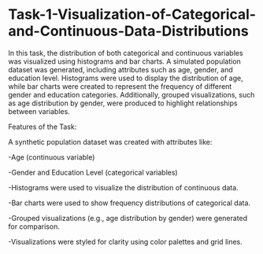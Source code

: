 # Task-1-Visualization-of-Categorical-and-Continuous-Data-Distributions

In this task, the distribution of both categorical and continuous variables was visualized using histograms and bar charts. A simulated population dataset was generated, including attributes such as age, gender, and education level. Histograms were used to display the distribution of age, while bar charts were created to represent the frequency of different gender and education categories. Additionally, grouped visualizations, such as age distribution by gender, were produced to highlight relationships between variables.

Features of the Task:

A synthetic population dataset was created with attributes like:

-Age (continuous variable)

-Gender and Education Level (categorical variables)

-Histograms were used to visualize the distribution of continuous data.

-Bar charts were used to show frequency distributions of categorical data.

-Grouped visualizations (e.g., age distribution by gender) were generated for comparison.

-Visualizations were styled for clarity using color palettes and grid lines.
